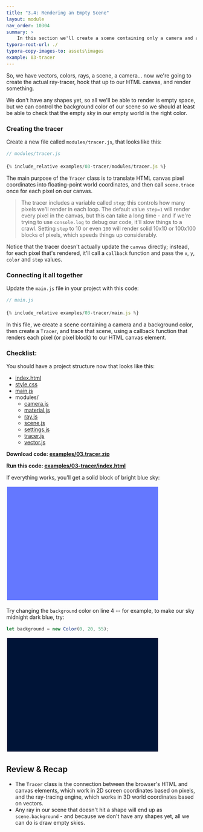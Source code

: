 ```yaml
---
title: "3.4: Rendering an Empty Scene"
layout: module
nav_order: 10304
summary: >
    In this section we'll create a scene containing only a camera and a background color, and run a test render to check that everything we've got so far is working properly.
typora-root-url: ./
typora-copy-images-to: assets\images
example: 03-tracer
---
```


So, we have vectors, colors, rays, a scene, a camera... now we're going to create the actual ray-tracer, hook that up to our HTML canvas, and render something.

We don't have any shapes yet, so all we'll be able to render is empty space, but we can control the background color of our scene so we should at least be able to check that the empty sky in our empty world is the right color.

### Creating the tracer

Create a new file called `modules/tracer.js`, that looks like this:

```javascript
// modules/tracer.js

{% include_relative examples/03-tracer/modules/tracer.js %}
```

The main purpose of the `Tracer` class is to translate HTML canvas pixel coordinates into floating-point world coordinates, and then call `scene.trace` once for each pixel on our canvas.

>  The tracer includes a variable called `step`; this controls how many pixels we'll render in each loop. The default value `step=1` will render every pixel in the canvas, but this can take a long time - and if we're trying to use `console.log` to debug our code, it'll slow things to a crawl. Setting `step` to 10 or even `100` will render solid 10x10 or 100x100 blocks of pixels, which speeds things up considerably.

Notice that the tracer doesn't actually update the `canvas` directly; instead, for each pixel that's rendered, it'll call a `callback` function and pass the `x`, `y`, `color`  and `step` values.

### Connecting it all together

Update the `main.js` file in your project with this code:

```javascript
// main.js

{% include_relative examples/03-tracer/main.js %}
```

In this file, we create a scene containing a camera and a background color, then create a `Tracer`, and trace that scene, using a callback function that renders each pixel (or pixel block) to our HTML canvas element.

### Checklist:

You should have a project structure now that looks like this:

* [index.html](jstracer-part01/jstracer/index.html)
* [style.css](jstracer-part01/jstracer/style.css)
* [main.js](jstracer-part01/jstracer/main.js)
* modules/
  * [camera.js](jstracer-part01/jstracer/modules/camera.js)
  * [material.js](jstracer-part01/jstracer/modules/material.js)
  * [ray.js](jstracer-part01/jstracer/modules/ray.js)
  * [scene.js](jstracer-part01/jstracer/modules/scene.js)
  * [settings.js](jstracer-part01/jstracer/modules/settings.js)
  * [tracer.js](jstracer-part01/jstracer/modules/tracer.js)
  * [vector.js](jstracer-part01/jstracer/modules/vector.js)

**Download code: [examples/03.tracer.zip](examples/03.tracer.zip)**

**Run this code: [examples/03-tracer/index.html](examples/03-tracer/index.html)**


If everything works, you'll get a solid block of bright blue sky:

![image-20220319152045451](assets/images/image-20220319152045451.png)

Try changing the `background` color on line 4 -- for example, to make our sky midnight dark blue, try:

```javascript
let background = new Color(0, 20, 55);
```

![image-20220319152156710](assets/images/image-20220319152156710.png)

## Review & Recap

* The `Tracer` class is the connection between the browser's HTML and canvas elements, which work in 2D screen coordinates based on pixels, and the ray-tracing engine, which works in 3D world coordinates based on vectors.
* Any ray in our scene that doesn't hit a shape will end up as `scene.background` - and because we don't have any shapes yet, all we can do is draw empty skies.

